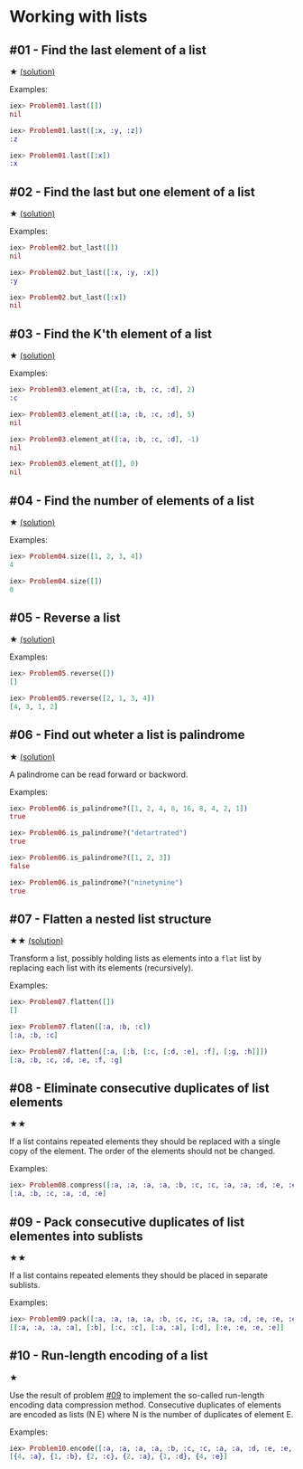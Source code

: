 # Working with lists

## #01 - Find the last element of a list

★ [(solution)](../solutions/lib/ninety-nine-elixir-problems/solutions/problem01.ex)

Examples:
```elixir
iex> Problem01.last([])
nil

iex> Problem01.last([:x, :y, :z])
:z

iex> Problem01.last([:x])
:x
```

## #02 - Find the last but one element of a list

★ [(solution)](../solutions/lib/ninety-nine-elixir-problems/solutions/problem02.ex)

Examples:
```elixir
iex> Problem02.but_last([])
nil

iex> Problem02.but_last([:x, :y, :x])
:y

iex> Problem02.but_last([:x])
nil
```

## #03 - Find the K'th element of a list

★ [(solution)](../solutions/lib/ninety-nine-elixir-problems/solutions/problem03.ex)

Examples:
```elixir
iex> Problem03.element_at([:a, :b, :c, :d], 2)
:c

iex> Problem03.element_at([:a, :b, :c, :d], 5)
nil

iex> Problem03.element_at([:a, :b, :c, :d], -1)
nil

iex> Problem03.element_at([], 0)
nil
```

## #04 - Find the number of elements of a list

★ [(solution)](../solutions/lib/ninety-nine-elixir-problems/solutions/problem04.ex)

Examples:
```elixir
iex> Problem04.size([1, 2, 3, 4])
4

iex> Problem04.size([])
0
```

## #05 - Reverse a list

★ [(solution)](../solutions/lib/ninety-nine-elixir-problems/solutions/problem05.ex)

Examples:
```elixir
iex> Problem05.reverse([])
[]

iex> Problem05.reverse([2, 1, 3, 4])
[4, 3, 1, 2]
```

## #06 - Find out wheter a list is palindrome

★ [(solution)](../solutions/lib/ninety-nine-elixir-problems/solutions/problem06.ex)

A palindrome can be read forward or backword.

Examples:
```elixir
iex> Problem06.is_palindrome?([1, 2, 4, 8, 16, 8, 4, 2, 1])
true

iex> Problem06.is_palindrome?("detartrated")
true

iex> Problem06.is_palindrome?([1, 2, 3])
false

iex> Problem06.is_palindrome?("ninetynine")
true
```

## #07 - Flatten a nested list structure

★★ [(solution)](../solutions/lib/ninety-nine-elixir-problems/solutions/problem07.ex)

Transform a list, possibly holding lists as elements into a `flat` list by replacing each list with its elements (recursively).

Examples:
```elixir
iex> Problem07.flatten([])
[]

iex> Problem07.flaten([:a, :b, :c])
[:a, :b, :c]

iex> Problem07.flatten([:a, [:b, [:c, [:d, :e], :f], [:g, :h]]])
[:a, :b, :c, :d, :e, :f, :g]
```

## #08 - Eliminate consecutive duplicates of list elements

★★

If a list contains repeated elements they should be replaced with a single copy of the element. The order of the elements should not be changed.

Examples:
```elixir
iex> Problem08.compress([:a, :a, :a, :a, :b, :c, :c, :a, :a, :d, :e, :e, :e, :e])
[:a, :b, :c, :a, :d, :e]
```

## #09 - Pack consecutive duplicates of list elementes into sublists

★★

If a list contains repeated elements they should be placed in separate sublists.

Examples:
```elixir
iex> Problem09.pack([:a, :a, :a, :a, :b, :c, :c, :a, :a, :d, :e, :e, :e, :e])
[[:a, :a, :a, :a], [:b], [:c, :c], [:a, :a], [:d], [:e, :e, :e, :e]]
```

## #10 - Run-length encoding of a list

★

Use the result of problem [#09](#09---pack-consecutive-duplicates-of-list-elementes-into-sublists) to implement the so-called run-length encoding data compression method. Consecutive duplicates of elements are encoded as lists (N E) where N is the number of duplicates of element E.

Examples:
```elixir
iex> Problem10.encode([:a, :a, :a, :a, :b, :c, :c, :a, :a, :d, :e, :e, :e, :e])
[{4, :a}, {1, :b}, {2, :c}, {2, :a}, {1, :d}, {4, :e}]
```

